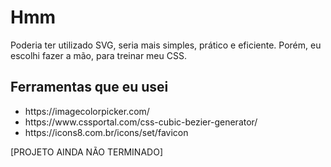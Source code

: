 # Hmm
Poderia ter utilizado SVG, seria mais simples, prático e eficiente. Porém, eu escolhi fazer a mão, para treinar meu CSS. 

## Ferramentas que eu usei
<ul>
  <li> https://imagecolorpicker.com/ </li>
  <li> https://www.cssportal.com/css-cubic-bezier-generator/ </li>
  <li> https://icons8.com.br/icons/set/favicon </li>
</ul>

[PROJETO AINDA NÃO TERMINADO]
